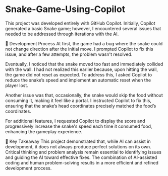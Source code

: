 # Snake-Game-Using-Copilot
This project was developed entirely with GitHub Copilot. Initially, Copilot generated a basic Snake game; however, I encountered several issues that needed to be addressed through iterations with the AI.

🐍 Development Process
At first, the game had a bug where the snake could not change direction after the initial move. I prompted Copilot to fix this issue, and after a few attempts, the problem wasn't resolved. 

Eventually, I noticed that the snake moved too fast and immediately collided with the wall. I had not realized this earlier because, upon hitting the wall, the game did not reset as expected. To address this, I asked Copilot to reduce the snake’s speed and implement an automatic reset when the player lost.

Another issue was that, occasionally, the snake would skip the food without consuming it, making it feel like a portal. I instructed Copilot to fix this, ensuring that the snake’s head coordinates precisely matched the food’s coordinates.

For additional features, I requested Copilot to display the score and progressively increase the snake's speed each time it consumed food, enhancing the gameplay experience.

🤖 Key Takeaway
This project demonstrated that, while AI can assist in development, it does not always produce perfect solutions on its own. Critical thinking and problem analysis remain essential to identifying issues and guiding the AI toward effective fixes. The combination of AI-assisted coding and human problem-solving results in a more efficient and refined development process.
